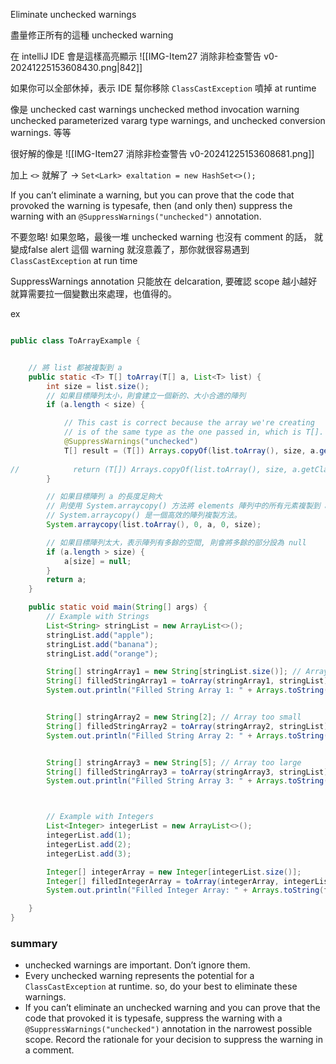 Eliminate unchecked warnings 


盡量修正所有的這種  unchecked warning


在 intelliJ IDE 會是這樣高亮顯示
![[IMG-Item27 消除非检查警告 v0-20241225153608430.png|842]]


如果你可以全部休掉，表示 IDE 幫你移除 `ClassCastException` 噴掉 at runtime




像是
unchecked cast warnings
unchecked method invocation warning
unchecked parameterized vararg type warnings, and unchecked conversion warnings. 等等


很好解的像是
![[IMG-Item27 消除非检查警告 v0-20241225153608681.png]]


加上 `<>` 就解了 -> `Set<Lark> exaltation = new HashSet<>();`




If you can’t eliminate a warning, but you can prove that the code that provoked the warning is typesafe, then (and only then) suppress the warning with an `@SuppressWarnings("unchecked")` annotation. 

不要忽略!
如果忽略，最後一堆 unchecked warning 也沒有 comment 的話， 就變成false alert 
這個 warning 就沒意義了，那你就很容易遇到 `ClassCastException` at run time




SuppressWarnings annotation 只能放在 delcaration,  要確認 scope 越小越好
就算需要拉一個變數出來處理，也值得的。

ex
```java fold

public class ToArrayExample {


    // 將 list 都被複製到 a
    public static <T> T[] toArray(T[] a, List<T> list) {
        int size = list.size();
        // 如果目標陣列太小，則會建立一個新的、大小合適的陣列
        if (a.length < size) {

            // This cast is correct because the array we're creating 
            // is of the same type as the one passed in, which is T[].
            @SuppressWarnings("unchecked") 
            T[] result = (T[]) Arrays.copyOf(list.toArray(), size, a.getClass());
            
//            return (T[]) Arrays.copyOf(list.toArray(), size, a.getClass());
        }

        // 如果目標陣列 a 的長度足夠大
        // 則使用 System.arraycopy() 方法將 elements 陣列中的所有元素複製到 a 陣列中。
        // System.arraycopy() 是一個高效的陣列複製方法。
        System.arraycopy(list.toArray(), 0, a, 0, size);

        // 如果目標陣列太大，表示陣列有多餘的空間, 則會將多餘的部分設為 null
        if (a.length > size) {
            a[size] = null;
        }
        return a;
    }

    public static void main(String[] args) {
        // Example with Strings
        List<String> stringList = new ArrayList<>();
        stringList.add("apple");
        stringList.add("banana");
        stringList.add("orange");

        String[] stringArray1 = new String[stringList.size()]; // Array of the correct size
        String[] filledStringArray1 = toArray(stringArray1, stringList);
        System.out.println("Filled String Array 1: " + Arrays.toString(filledStringArray1));


        String[] stringArray2 = new String[2]; // Array too small
        String[] filledStringArray2 = toArray(stringArray2, stringList);
        System.out.println("Filled String Array 2: " + Arrays.toString(filledStringArray2));


        String[] stringArray3 = new String[5]; // Array too large
        String[] filledStringArray3 = toArray(stringArray3, stringList);
        System.out.println("Filled String Array 3: " + Arrays.toString(filledStringArray3));



        // Example with Integers
        List<Integer> integerList = new ArrayList<>();
        integerList.add(1);
        integerList.add(2);
        integerList.add(3);

        Integer[] integerArray = new Integer[integerList.size()];
        Integer[] filledIntegerArray = toArray(integerArray, integerList);
        System.out.println("Filled Integer Array: " + Arrays.toString(filledIntegerArray));

    }
}

```


### summary
- unchecked warnings are important. Don’t ignore them. 
- Every unchecked warning represents the potential for a `ClassCastException` at runtime.  so, do your best to eliminate these warnings. 
- If you can’t eliminate an unchecked warning and you can prove that the code that provoked it is typesafe, suppress the warning with a `@SuppressWarnings("unchecked")` annotation in the narrowest possible scope. Record the rationale for your decision to suppress the warning in a comment.